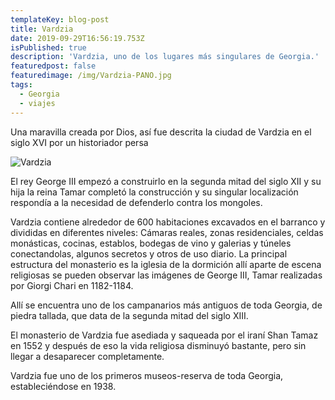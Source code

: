 ```yaml
---
templateKey: blog-post
title: Vardzia
date: 2019-09-29T16:56:19.753Z
isPublished: true
description: 'Vardzia, uno de los lugares más singulares de Georgia.'
featuredpost: false
featuredimage: /img/Vardzia-PANO.jpg
tags:
  - Georgia
  - viajes
---
```



Una maravilla creada por Dios, así fue descrita la ciudad de Vardzia en el siglo XVI por un historiador persa

![Vardzia](/img/Vardzia.jpg "Vardzia")

 

El rey George III empezó a construirlo en la segunda mitad del siglo XII y su hija la reina Tamar completó la construcción y su singular localización respondía a la necesidad de defenderlo contra los mongoles.

 Vardzia contiene alrededor de 600 habitaciones excavados en el barranco y divididas en diferentes niveles: Cámaras reales, zonas residenciales, celdas monásticas, cocinas, establos, bodegas de vino y galerias y túneles conectandolas, algunos secretos y otros de uso diario.
La principal estructura del monasterio es la iglesia de la dormición allí aparte de escena religiosas se pueden observar las imágenes de George III, Tamar realizadas por  Giorgi Chari en 1182-1184.

Allí se encuentra uno de los campanarios más antiguos de toda Georgia, de piedra tallada, que data de la segunda mitad del siglo XIII.

El monasterio de Vardzia fue asediada y saqueada por el iraní Shan Tamaz en 1552 y después de eso la vida religiosa disminuyó bastante, pero sin llegar a desaparecer completamente.

Vardzia fue uno de los primeros museos-reserva de toda Georgia, estableciéndose en 1938.
